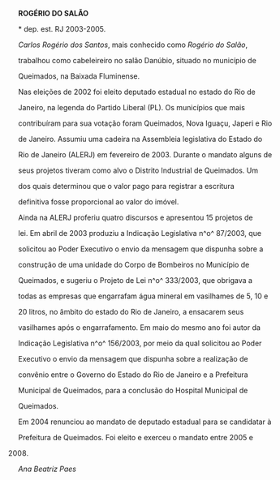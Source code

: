 **ROGÉRIO DO SALÃO**



\* dep. est. RJ 2003-2005.



*Carlos Rogério dos Santos*, mais conhecido como *Rogério do Salão*,

trabalhou como cabeleireiro no salão Danúbio, situado no município de

Queimados, na Baixada Fluminense.



Nas eleições de 2002 foi eleito deputado estadual no estado do Rio de

Janeiro, na legenda do Partido Liberal (PL). Os municípios que mais

contribuíram para sua votação foram Queimados, Nova Iguaçu, Japeri e Rio

de Janeiro. Assumiu uma cadeira na Assembleia legislativa do Estado do

Rio de Janeiro (ALERJ) em fevereiro de 2003. Durante o mandato alguns de

seus projetos tiveram como alvo o Distrito Industrial de Queimados. Um

dos quais determinou que o valor pago para registrar a escritura

definitiva fosse proporcional ao valor do imóvel.



Ainda na ALERJ proferiu quatro discursos e apresentou 15 projetos de

lei. Em abril de 2003 produziu a Indicação Legislativa n^o^ 87/2003, que

solicitou ao Poder Executivo o envio da mensagem que dispunha sobre a

construção de uma unidade do Corpo de Bombeiros no Município de

Queimados, e sugeriu o Projeto de Lei n^o^ 333/2003, que obrigava a

todas as empresas que engarrafam água mineral em vasilhames de 5, 10 e

20 litros, no âmbito do estado do Rio de Janeiro, a ensacarem seus

vasilhames após o engarrafamento. Em maio do mesmo ano foi autor da

Indicação Legislativa n^o^ 156/2003, por meio da qual solicitou ao Poder

Executivo o envio da mensagem que dispunha sobre a realização de

convênio entre o Governo do Estado do Rio de Janeiro e a Prefeitura

Municipal de Queimados, para a conclusão do Hospital Municipal de

Queimados.



Em 2004 renunciou ao mandato de deputado estadual para se candidatar à

Prefeitura de Queimados. Foi eleito e exerceu o mandato entre 2005 e

2008.



*Ana Beatriz Paes*



